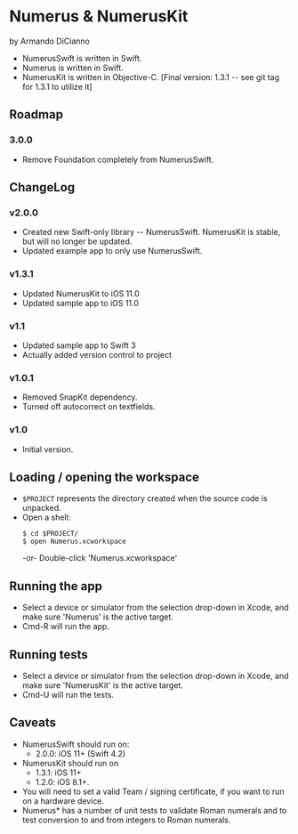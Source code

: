 # Numerus & NumerusKit

  by Armando DiCianno

 * NumerusSwift is written in Swift.
 * Numerus is written in Swift.
 * NumerusKit is written in Objective-C. [Final version: 1.3.1 -- see git tag for 1.3.1 to utilize it]

## Roadmap

### 3.0.0

* Remove Foundation completely from NumerusSwift.

## ChangeLog

### v2.0.0

* Created new Swift-only library -- NumerusSwift. NumerusKit is stable, but will no longer be updated.
* Updated example app to only use NumerusSwift.

### v1.3.1

* Updated NumerusKit to iOS 11.0
* Updated sample app to iOS 11.0

### v1.1

 * Updated sample app to Swift 3
 * Actually added version control to project

### v1.0.1

 * Removed SnapKit dependency.
 * Turned off autocorrect on textfields.

### v1.0

 * Initial version.

## Loading / opening the workspace

 * `$PROJECT` represents the directory created when the source code is unpacked.
 * Open a shell:
   ```console
   $ cd $PROJECT/
   $ open Numerus.xcworkspace
   ```
   -or-
   Double-click 'Numerus.xcworkspace'

## Running the app

 * Select a device or simulator from the selection drop-down in Xcode, and make sure 'Numerus' is the active target.
 * Cmd-R will run the app.

## Running tests

 * Select a device or simulator from the selection drop-down in Xcode, and make sure 'NumerusKit' is the active target.
 * Cmd-U will run the tests.

## Caveats

 * NumerusSwift should run on:
   * 2.0.0: iOS 11+ (Swift 4.2)
 * NumerusKit should run on
   * 1.3.1: iOS 11+
   * 1.2.0: iOS 8.1+.
 * You will need to set a valid Team / signing certificate, if you want to run on a hardware device.
 * Numerus* has a number of unit tests to validate Roman numerals and to test conversion to and from integers to Roman numerals.
